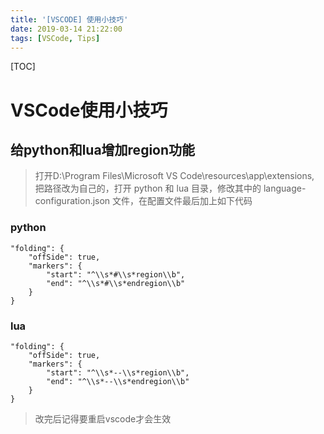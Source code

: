 ```yaml
---
title: '[VSCODE] 使用小技巧'
date: 2019-03-14 21:22:00
tags: [VSCode, Tips]
---
```

[TOC]

# VSCode使用小技巧
<!--More-->
## 给python和lua增加region功能
>打开D:\Program Files\Microsoft VS Code\resources\app\extensions, 把路径改为自己的，打开 python 和 lua 目录，修改其中的 language-configuration.json 文件，在配置文件最后加上如下代码
### python
```
"folding": {
	"offSide": true,
	"markers": {
		"start": "^\\s*#\\s*region\\b",
		"end": "^\\s*#\\s*endregion\\b"
	}
}
```
### lua
```
"folding": {
    "offSide": true,
    "markers": {
        "start": "^\\s*--\\s*region\\b",
        "end": "^\\s*--\\s*endregion\\b"
    }
}
```
> 改完后记得要重启vscode才会生效